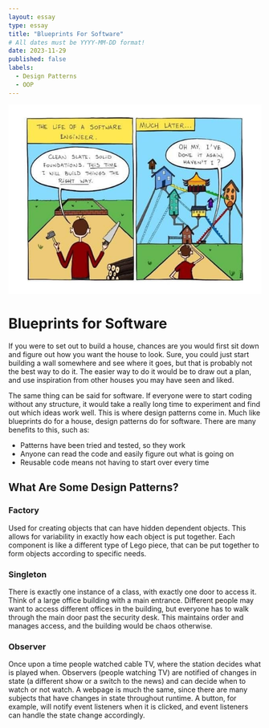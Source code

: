 ```yaml
---
layout: essay
type: essay
title: "Blueprints For Software"
# All dates must be YYYY-MM-DD format!
date: 2023-11-29
published: false
labels:
  - Design Patterns
  - OOP
---
```


<img width="800px" src="../img/pattern.jpg">

# Blueprints for Software

If you were to set out to build a house, chances are you would first sit down and figure out how you want the house to look. Sure, you could just start building a wall somewhere and see where it goes, but that is probably not the best way to do it. The easier way to do it would be to draw out a plan, and use inspiration from other houses you may have seen and liked.

The same thing can be said for software. If everyone were to start coding without any structure, it would take a really long time to experiment and find out which ideas work well. This is where design patterns come in. Much like blueprints do for a house, design patterns do for software. There are many benefits to this, such as:

- Patterns have been tried and tested, so they work
- Anyone can read the code and easily figure out what is going on
- Reusable code means not having to start over every time

## What Are Some Design Patterns?

### Factory

Used for creating objects that can have hidden dependent objects. This allows for variability in exactly how each object is put together. Each component is like a different type of Lego piece, that can be put together to form objects according to specific needs.

### Singleton

There is exactly one instance of a class, with exactly one door to access it. Think of a large office building with a main entrance. Different people may want to access different offices in the building, but everyone has to walk through the main door past the security desk. This maintains order and manages access, and the building would be chaos otherwise.

### Observer

Once upon a time people watched cable TV, where the station decides what is played when. Observers (people watching TV) are notified of changes in state (a different show or a switch to the news) and can decide when to watch or not watch. A webpage is much the same, since there are many subjects that have changes in state throughout runtime. A button, for example, will notify event listeners when it is clicked, and event listeners can handle the state change accordingly.
